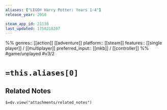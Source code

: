 ```yaml
---
aliases: ["LEGO® Harry Potter: Years 1-4"]
release_year: 2010

steam_app_id: 21130
last_updated: 1750218207
---
```

%%
genres:: [[action]] [[adventure]]
platform:: [[steam]]
features:: [[single player]] / [[multiplayer]]
preferred_input:: [[mkb]] / [[controller]]
%%
#game/unplayed
#v3/2

# `=this.aliases[0]`
## Related Notes
`$=dv.view("attachments/related_notes")`